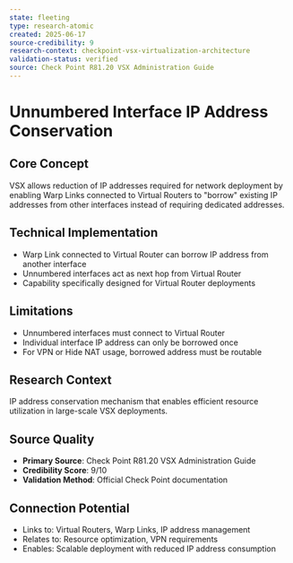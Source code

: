 ```yaml
---
state: fleeting
type: research-atomic
created: 2025-06-17
source-credibility: 9
research-context: checkpoint-vsx-virtualization-architecture
validation-status: verified
source: Check Point R81.20 VSX Administration Guide
---
```


# Unnumbered Interface IP Address Conservation

## Core Concept
VSX allows reduction of IP addresses required for network deployment by enabling Warp Links connected to Virtual Routers to "borrow" existing IP addresses from other interfaces instead of requiring dedicated addresses.

## Technical Implementation
- Warp Link connected to Virtual Router can borrow IP address from another interface
- Unnumbered interfaces act as next hop from Virtual Router
- Capability specifically designed for Virtual Router deployments

## Limitations
- Unnumbered interfaces must connect to Virtual Router
- Individual interface IP address can only be borrowed once
- For VPN or Hide NAT usage, borrowed address must be routable

## Research Context
IP address conservation mechanism that enables efficient resource utilization in large-scale VSX deployments.

## Source Quality
- **Primary Source**: Check Point R81.20 VSX Administration Guide
- **Credibility Score**: 9/10
- **Validation Method**: Official Check Point documentation

## Connection Potential
- Links to: Virtual Routers, Warp Links, IP address management
- Relates to: Resource optimization, VPN requirements
- Enables: Scalable deployment with reduced IP address consumption